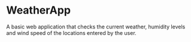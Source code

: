 # WeatherApp
A basic web application that checks the current weather, humidity levels and wind speed of the locations entered by the user.
